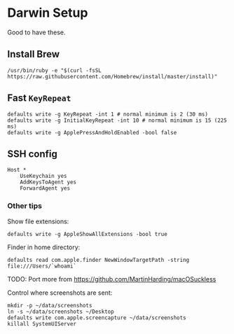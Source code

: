 # Darwin Setup

Good to have these.

## Install Brew

    /usr/bin/ruby -e "$(curl -fsSL https://raw.githubusercontent.com/Homebrew/install/master/install)"


## Fast `KeyRepeat`

    defaults write -g KeyRepeat -int 1 # normal minimum is 2 (30 ms)
    defaults write -g InitialKeyRepeat -int 10 # normal minimum is 15 (225 ms)
    defaults write -g ApplePressAndHoldEnabled -bool false

## SSH config

    Host *
        UseKeychain yes
        AddKeysToAgent yes
        ForwardAgent yes

### Other tips

Show file extensions:

    defaults write -g AppleShowAllExtensions -bool true

Finder in home directory:

    defaults read com.apple.finder NewWindowTargetPath -string file:///Users/`whoami`

TODO: Port more from https://github.com/MartinHarding/macOSuckless

Control where screenshots are sent:

    mkdir -p ~/data/screenshots
    ln -s ~/data/screenshots ~/Desktop
    defaults write com.apple.screencapture ~/data/screenshots
    killall SystemUIServer
